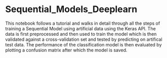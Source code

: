 # Sequential_Models_Deeplearn
This notebook follows a tutorial and walks in detail through all the steps of training a Sequential Model using artificial data using the Keras API. 
The data is first preprocessed and then used to train the model which is then validated against a cross-validation set 
and tested by predicting on artifical test data. 
The performance of the classification model is then evaluated by plotting a confusion matrix after which the model is saved. 
